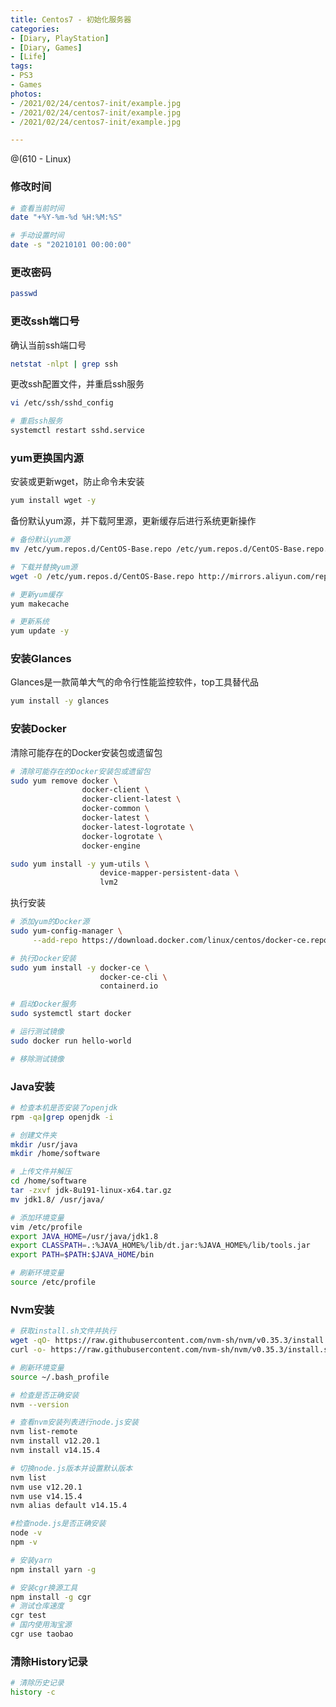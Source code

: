 ```yaml
---
title: Centos7 - 初始化服务器
categories:
- [Diary, PlayStation]
- [Diary, Games]
- [Life]
tags:
- PS3
- Games
photos:
- /2021/02/24/centos7-init/example.jpg
- /2021/02/24/centos7-init/example.jpg
- /2021/02/24/centos7-init/example.jpg

---
```


@(610 - Linux)



### 修改时间
```bash
# 查看当前时间
date "+%Y-%m-%d %H:%M:%S"

# 手动设置时间
date -s "20210101 00:00:00" 
```
<!-- more -->
### 更改密码
```bash
passwd
```
### 更改ssh端口号
确认当前ssh端口号
```bash
netstat -nlpt | grep ssh
```
更改ssh配置文件，并重启ssh服务
```bash
vi /etc/ssh/sshd_config

# 重启ssh服务
systemctl restart sshd.service
```
### yum更换国内源
安装或更新wget，防止命令未安装
```bash
yum install wget -y
```
备份默认yum源，并下载阿里源，更新缓存后进行系统更新操作
```bash
# 备份默认yum源
mv /etc/yum.repos.d/CentOS-Base.repo /etc/yum.repos.d/CentOS-Base.repo.backup

# 下载并替换yum源
wget -O /etc/yum.repos.d/CentOS-Base.repo http://mirrors.aliyun.com/repo/Centos-7.repo

# 更新yum缓存
yum makecache

# 更新系统
yum update -y
```
### 安装Glances
Glances是一款简单大气的命令行性能监控软件，top工具替代品
```bash
yum install -y glances
```
### 安装Docker

清除可能存在的Docker安装包或遗留包
```bash
# 清除可能存在的Docker安装包或遗留包
sudo yum remove docker \
                docker-client \
                docker-client-latest \
                docker-common \
                docker-latest \
                docker-latest-logrotate \
                docker-logrotate \
                docker-engine
```

```bash
sudo yum install -y yum-utils \
                    device-mapper-persistent-data \
                    lvm2
```

执行安装
```bash 
# 添加yum的Docker源
sudo yum-config-manager \
     --add-repo https://download.docker.com/linux/centos/docker-ce.repo

# 执行Docker安装
sudo yum install -y docker-ce \
                    docker-ce-cli \
                    containerd.io

# 启动Docker服务
sudo systemctl start docker

# 运行测试镜像
sudo docker run hello-world

# 移除测试镜像

```

### Java安装
```bash
# 检查本机是否安装了openjdk
rpm -qa|grep openjdk -i

# 创建文件夹
mkdir /usr/java
mkdir /home/software

# 上传文件并解压
cd /home/software
tar -zxvf jdk-8u191-linux-x64.tar.gz
mv jdk1.8/ /usr/java/

# 添加环境变量
vim /etc/profile
export JAVA_HOME=/usr/java/jdk1.8
export CLASSPATH=.:%JAVA_HOME%/lib/dt.jar:%JAVA_HOME%/lib/tools.jar  
export PATH=$PATH:$JAVA_HOME/bin

# 刷新环境变量
source /etc/profile
```

### Nvm安装
```bash 
# 获取install.sh文件并执行
wget -qO- https://raw.githubusercontent.com/nvm-sh/nvm/v0.35.3/install.sh | bash
curl -o- https://raw.githubusercontent.com/nvm-sh/nvm/v0.35.3/install.sh | bash

# 刷新环境变量
source ~/.bash_profile

# 检查是否正确安装
nvm --version

# 查看nvm安装列表进行node.js安装
nvm list-remote
nvm install v12.20.1
nvm install v14.15.4

# 切换node.js版本并设置默认版本
nvm list
nvm use v12.20.1
nvm use v14.15.4
nvm alias default v14.15.4

#检查node.js是否正确安装
node -v
npm -v
```

```bash
# 安装yarn
npm install yarn -g

# 安装cgr换源工具
npm install -g cgr
# 测试仓库速度
cgr test
# 国内使用淘宝源
cgr use taobao
```

### 清除History记录
```bash
# 清除历史记录
history -c 
```